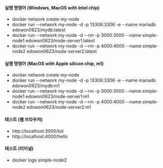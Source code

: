 #### 실행 명령어 (Windows, MacOS with Intel chip)

- docker network create my-node
- docker run --network my-node -d -p 13306:3306 -e --name mariadb edowon0623/mydb:latest
- docker run --network my-node -d --rm -p 3000:3000 --name simple-node1 edowon0623/node-server1:latest
- docker run --network my-node -d --rm -p 4000:4000 --name simple-node2 edowon0623/node-server2:latest

#### 실행 명령어 (MacOS with Apple silicon chip, m1)
- docker network create my-node
- docker run --network my-node -d -p 13306:3306 -e --name mariadb edowon0623/mydb:m1
- docker run --network my-node -d --rm -p 3000:3000 --name simple-node1 edowon0623/node-server1:m1
- docker run --network my-node -d --rm -p 4000:4000 --name simple-node2 edowon0623/node-server2:m1

#### 테스트 (웹 브라우저)
- http://localhost:3000/list 
- http://localhost:4000/hello

#### 테스트 (터미널)
- docker logs simple-node2

